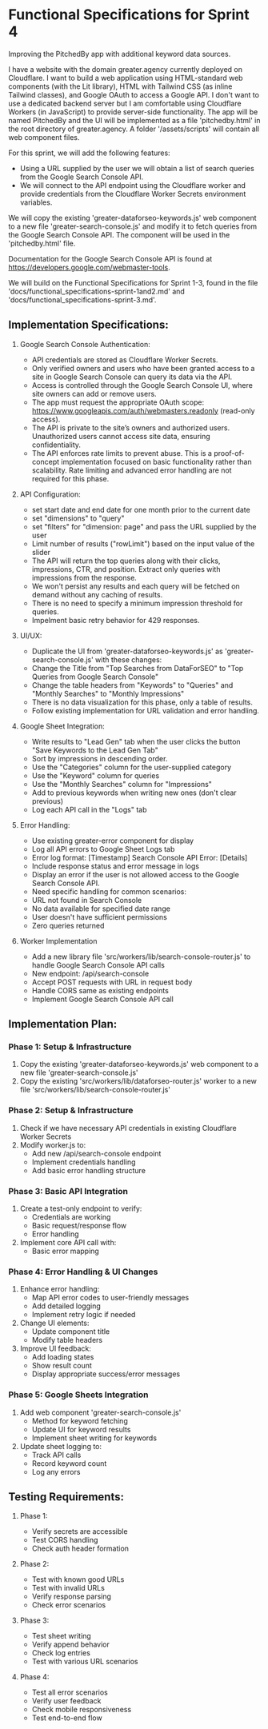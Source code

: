 # Functional Specifications for Sprint 4

Improving the PitchedBy app with additional keyword data sources.

I have a website with the domain greater.agency currently deployed on Cloudflare. I want to build a web application using HTML-standard web components (with the Lit library), HTML with Tailwind CSS (as inline Tailwind classes), and Google OAuth to access a Google API. I don't want to use a dedicated backend server but I am comfortable using Cloudflare Workers (in JavaScript) to provide server-side functionality. The app will be named PitchedBy and the UI will be implemented as a file 'pitchedby.html' in the root directory of greater.agency. A folder '/assets/scripts' will contain all web component files.

For this sprint, we will add the following features:
- Using a URL supplied by the user we will obtain a list of search queries from the Google Search Console API.
- We will connect to the API endpoint using the Cloudflare worker and provide credentials from the Cloudflare Worker Secrets environment variables.

We will copy the existing 'greater-dataforseo-keywords.js' web component to a new file 'greater-search-console.js' and modify it to fetch queries from the Google Search Console API. The component will be used in the 'pitchedby.html' file.

Documentation for the Google Search Console API is found at https://developers.google.com/webmaster-tools.

We will build on the Functional Specifications for Sprint 1-3, found in the file 'docs/functional_specifications-sprint-1and2.md' and 'docs/functional_specifications-sprint-3.md'.

## Implementation Specifications:

1. Google Search Console Authentication:
   - API credentials are stored as Cloudflare Worker Secrets.
   - Only verified owners and users who have been granted access to a site in Google Search Console can query its data via the API.
   - Access is controlled through the Google Search Console UI, where site owners can add or remove users.
   - The app must request the appropriate OAuth scope: https://www.googleapis.com/auth/webmasters.readonly (read-only access).
   - The API is private to the site’s owners and authorized users. Unauthorized users cannot access site data, ensuring confidentiality.
   - The API enforces rate limits to prevent abuse. This is a proof-of-concept implementation focused on basic functionality rather than scalability. Rate limiting and advanced error handling are not required for this phase.

2. API Configuration:
   - set start date and end date for one month prior to the current date
   - set "dimensions" to "query"
   - set "filters" for "dimension: page" and pass the URL supplied by the user
   - Limit number of results ("rowLimit") based on the input value of the slider
   - The API will return the top queries along with their clicks, impressions, CTR, and position. Extract only queries with impressions from the response.
   - We won't persist any results and each query will be fetched on demand without any caching of results.
   - There is no need to specify a minimum impression threshold for queries.
   - Impelment basic retry behavior for 429 responses.

3. UI/UX:
   - Duplicate the UI from 'greater-dataforseo-keywords.js' as 'greater-search-console.js' with these changes:
   - Change the Title from "Top Searches from DataForSEO" to "Top Queries from Google Search Console"
   - Change the table headers from "Keywords" to "Queries" and "Monthly Searches" to "Monthly Impressions"
   - There is no data visualization for this phase, only a table of results.
   - Follow existing implementation for URL validation and error handling.

4. Google Sheet Integration:
   - Write results to "Lead Gen" tab when the user clicks the button "Save Keywords to the Lead Gen Tab"
   - Sort by impressions in descending order.
   - Use the "Categories" column for the user-supplied category
   - Use the "Keyword" column for queries
   - Use the "Monthly Searches" column for "Impressions"
   - Add to previous keywords when writing new ones (don't clear previous)
   - Log each API call in the "Logs" tab

5. Error Handling:
   - Use existing greater-error component for display
   - Log all API errors to Google Sheet Logs tab
   - Error log format: [Timestamp] Search Console API Error: [Details]
   - Include response status and error message in logs
   - Display an error if the user is not allowed access to the Google Search Console API.
   - Need specific handling for common scenarios:
    - URL not found in Search Console
    - No data available for specified date range
    - User doesn't have sufficient permissions
    - Zero queries returned

6. Worker Implementation
   - Add a new library file 'src/workers/lib/search-console-router.js' to handle Google Search Console API calls
   - New endpoint: /api/search-console
   - Accept POST requests with URL in request body
   - Handle CORS same as existing endpoints
   - Implement Google Search Console API call

## Implementation Plan:

### Phase 1: Setup & Infrastructure
1. Copy the existing 'greater-dataforseo-keywords.js' web component to a new file 'greater-search-console.js'
2. Copy the existing 'src/workers/lib/dataforseo-router.js' worker to a new file 'src/workers/lib/search-console-router.js'

### Phase 2: Setup & Infrastructure
1. Check if we have necessary API credentials in existing Cloudflare Worker Secrets
2. Modify worker.js to:
   - Add new /api/search-console endpoint
   - Implement credentials handling
   - Add basic error handling structure

### Phase 3: Basic API Integration
1. Create a test-only endpoint to verify:
   - Credentials are working
   - Basic request/response flow
   - Error handling
2. Implement core API call with:
   - Basic error mapping

### Phase 4: Error Handling & UI Changes
1. Enhance error handling:
   - Map API error codes to user-friendly messages
   - Add detailed logging
   - Implement retry logic if needed
2. Change UI elements:
   - Update component title
   - Modify table headers
3. Improve UI feedback:
   - Add loading states
   - Show result count
   - Display appropriate success/error messages

### Phase 5: Google Sheets Integration
1. Add web component 'greater-search-console.js'
   - Method for keyword fetching
   - Update UI for keyword results
   - Implement sheet writing for keywords
2. Update sheet logging to:
   - Track API calls
   - Record keyword count
   - Log any errors

## Testing Requirements:
1. Phase 1:
   - Verify secrets are accessible
   - Test CORS handling
   - Check auth header formation

2. Phase 2:
   - Test with known good URLs
   - Test with invalid URLs
   - Verify response parsing
   - Check error scenarios

3. Phase 3:
   - Test sheet writing
   - Verify append behavior
   - Check log entries
   - Test with various URL scenarios

4. Phase 4:
   - Test all error scenarios
   - Verify user feedback
   - Check mobile responsiveness
   - Test end-to-end flow
